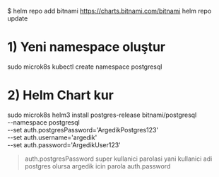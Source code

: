 [](https://charts.bitnami.com/)
$ helm repo add bitnami https://charts.bitnami.com/bitnami
helm repo update

# 1) Yeni namespace oluştur
sudo microk8s kubectl create namespace postgresql

# 2) Helm Chart kur
sudo microk8s helm3 install postgres-release bitnami/postgresql \
  --namespace postgresql \
  --set auth.postgresPassword='ArgedikPostgres123' \
  --set auth.username='argedik' \
  --set auth.password='ArgedikUser123'

> auth.postgresPassword super kullanici parolasi yani kullanici adi postgres olursa 
> argedik icin parola auth.password



[^1]: ==namespace postgresql== alani istedigimiz isimle degisir
https://kubernetes.io/docs/tasks/administer-cluster/namespaces-walkthrough/

[^2]: ==postgres-release== alani istedigimiz isimle degisir
https://github.com/bitnami/charts/tree/main/bitnami/postgresql